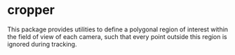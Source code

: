 # cropper

This package provides utilities to define a polygonal region of interest within the field of view of each camera, such that every point outside this region is ignored during tracking.
